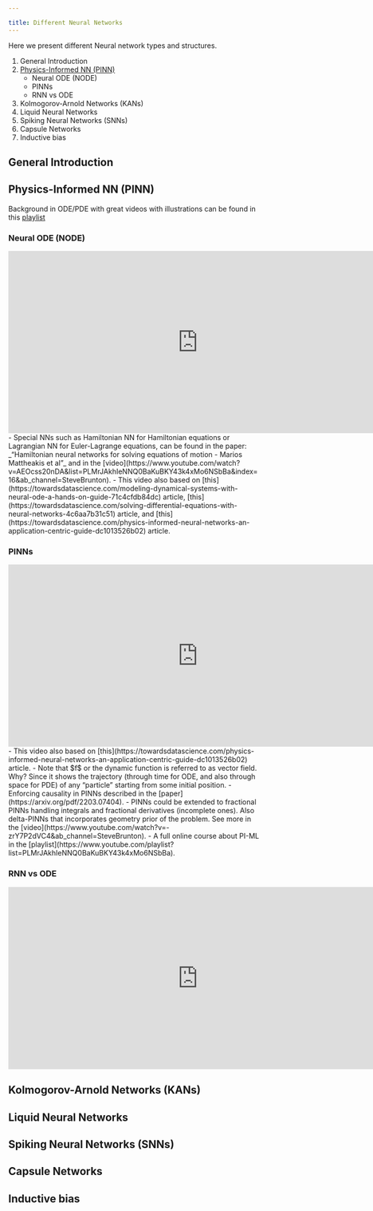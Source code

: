 ```yaml
---

title: Different Neural Networks
---
```


Here we present different Neural network types and structures.
1. General Introduction
2. [Physics-Informed NN (PINN)](https://shimon-k.github.io/AGI-Course/en/Deep%20Learning/01-4#PINN)
   * Neural ODE (NODE)
   * PINNs
   * RNN vs ODE
3. Kolmogorov-Arnold Networks (KANs)
4. Liquid Neural Networks
5. Spiking Neural Networks (SNNs)
6. Capsule Networks
7. Inductive bias


<a id="INTRO"> </a>
## General Introduction


<a id="PINN"> </a>
## Physics-Informed NN (PINN)

Background in ODE/PDE with great videos with illustrations can be found in this [playlist](https://www.youtube.com/watch?v=p_di4Zn4wz4&list=PLZHQObOWTQDNPOjrT6KVlfJuKtYTftqH6)

### Neural ODE (NODE)
<iframe width="760" height="365" src="https://www.youtube.com/embed/-aPuqtyPPEE" title="PINN 01 - NODE" frameborder="0" allow="accelerometer; autoplay; clipboard-write; encrypted-media; gyroscope; picture-in-picture; web-share" referrerpolicy="strict-origin-when-cross-origin" allowfullscreen></iframe>
- Special NNs such as Hamiltonian NN for Hamiltonian equations or Lagrangian NN for Euler-Lagrange equations, can be found in the paper: _“Hamiltonian neural networks for solving equations of motion - Marios Mattheakis et al”_ and in the [video](https://www.youtube.com/watch?v=AEOcss20nDA&list=PLMrJAkhIeNNQ0BaKuBKY43k4xMo6NSbBa&index=16&ab_channel=SteveBrunton).
- This video also based on [this](https://towardsdatascience.com/modeling-dynamical-systems-with-neural-ode-a-hands-on-guide-71c4cfdb84dc) article, [this](https://towardsdatascience.com/solving-differential-equations-with-neural-networks-4c6aa7b31c51) article, and [this](https://towardsdatascience.com/physics-informed-neural-networks-an-application-centric-guide-dc1013526b02) article.

### PINNs
<iframe width="760" height="365" src="https://www.youtube.com/embed/x4nbHegRwo0" title="PINN 02 - PINNs" frameborder="0" allow="accelerometer; autoplay; clipboard-write; encrypted-media; gyroscope; picture-in-picture; web-share" referrerpolicy="strict-origin-when-cross-origin" allowfullscreen></iframe>
- This video also based on [this](https://towardsdatascience.com/physics-informed-neural-networks-an-application-centric-guide-dc1013526b02) article.
- Note that $f$ or the dynamic function is referred to as vector field. Why? Since it shows the trajectory (through time for ODE, and also through space for PDE) of any “particle” starting from some initial position.
- Enforcing causality in PINNs described in the [paper](https://arxiv.org/pdf/2203.07404).
- PINNs could be extended to fractional PINNs handling integrals and fractional derivatives (incomplete ones). Also delta-PINNs that incorporates geometry prior of the problem. See more in the [video](https://www.youtube.com/watch?v=-zrY7P2dVC4&ab_channel=SteveBrunton).
- A full online course about PI-ML in the [playlist](https://www.youtube.com/playlist?list=PLMrJAkhIeNNQ0BaKuBKY43k4xMo6NSbBa).



### RNN vs ODE
<iframe width="760" height="365" src="https://www.youtube.com/embed/smRXsXt54D8" title="PINN 03 - RNN vs ODE" frameborder="0" allow="accelerometer; autoplay; clipboard-write; encrypted-media; gyroscope; picture-in-picture; web-share" referrerpolicy="strict-origin-when-cross-origin" allowfullscreen></iframe>

<a id="KAN"> </a>
## Kolmogorov-Arnold Networks (KANs)

<a id="LNN"> </a>
## Liquid Neural Networks

<a id="SNN"> </a>
## Spiking Neural Networks (SNNs)

<a id="CAPSULE"> </a>
## Capsule Networks

<a id="BIAS"> </a>
## Inductive bias
